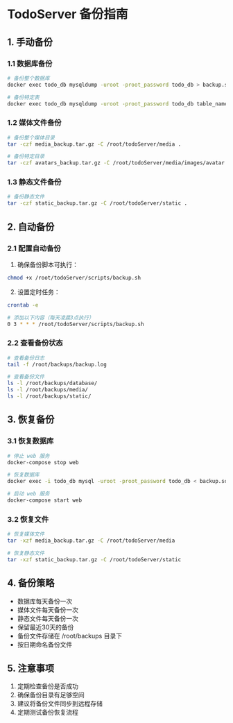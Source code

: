 # TodoServer 备份指南

## 1. 手动备份

### 1.1 数据库备份
```bash
# 备份整个数据库
docker exec todo_db mysqldump -uroot -proot_password todo_db > backup.sql

# 备份特定表
docker exec todo_db mysqldump -uroot -proot_password todo_db table_name > table_backup.sql
```

### 1.2 媒体文件备份
```bash
# 备份整个媒体目录
tar -czf media_backup.tar.gz -C /root/todoServer/media .

# 备份特定目录
tar -czf avatars_backup.tar.gz -C /root/todoServer/media/images/avatar .
```

### 1.3 静态文件备份
```bash
# 备份静态文件
tar -czf static_backup.tar.gz -C /root/todoServer/static .
```

## 2. 自动备份

### 2.1 配置自动备份
1. 确保备份脚本可执行：
```bash
chmod +x /root/todoServer/scripts/backup.sh
```

2. 设置定时任务：
```bash
crontab -e

# 添加以下内容（每天凌晨3点执行）
0 3 * * * /root/todoServer/scripts/backup.sh
```

### 2.2 查看备份状态
```bash
# 查看备份日志
tail -f /root/backups/backup.log

# 查看备份文件
ls -l /root/backups/database/
ls -l /root/backups/media/
ls -l /root/backups/static/
```

## 3. 恢复备份

### 3.1 恢复数据库
```bash
# 停止 web 服务
docker-compose stop web

# 恢复数据库
docker exec -i todo_db mysql -uroot -proot_password todo_db < backup.sql

# 启动 web 服务
docker-compose start web
```

### 3.2 恢复文件
```bash
# 恢复媒体文件
tar -xzf media_backup.tar.gz -C /root/todoServer/media

# 恢复静态文件
tar -xzf static_backup.tar.gz -C /root/todoServer/static
```

## 4. 备份策略

- 数据库每天备份一次
- 媒体文件每天备份一次
- 静态文件每天备份一次
- 保留最近30天的备份
- 备份文件存储在 /root/backups 目录下
- 按日期命名备份文件

## 5. 注意事项

1. 定期检查备份是否成功
2. 确保备份目录有足够空间
3. 建议将备份文件同步到远程存储
4. 定期测试备份恢复流程 
